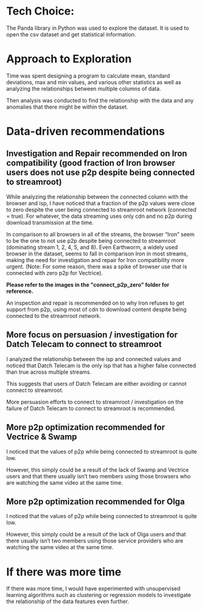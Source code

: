 # Tech Choice:
The Panda library in Python was used to explore the dataset. It is used to open the csv dataset and get statistical information.


# Approach to Exploration
Time was spent designing a program to calculate mean, standard deviations, max and min values, and various other statistics as well as analyzing the relationships between multiple columns of data. 

Then analysis was conducted to find the relationship with the data and any anomalies that there might be within the dataset.




# Data-driven recommendations

## Investigation and Repair recommended on Iron compatibility (good fraction of Iron browser users does not use p2p despite being connected to streamroot)
 
While analyzing the relationship between the connected column with the  browser and isp, I have noticed that a fraction of the p2p values were close to zero despite the user being connected to streamroot network (connected = true). For whatever, the data streaming uses only cdn and no p2p during download transmission at the time. 

In comparison to all browsers in all of the streams, the browser “Iron” seem to be the one to not use p2p despite being connected to streamroot (dominating stream 1, 2, 4, 5, and 8). Even Earthworm, a widely used browser in the dataset, seems to fall in comparison Iron in most streams, making the need for investigation and repair for Iron compatibility more urgent. (Note: For some reason, there was a spike of browser use that is connected with zero p2p for Vectrice).

**Please refer to the images in the "connect_p2p_zero" folder for reference.**

An inspection and repair is recommended on to why Iron refuses to get support from p2p, using most of cdn to download content despite being connected to the streamroot network.




## More focus on persuasion / investigation for Datch Telecam to connect to streamroot
I analyzed the relationship between the isp and connected values and noticed that Datch Telecam is the only isp that has a higher false connected than true across multiple streams.

This suggests that users of Datch Telecam are either avoiding or cannot connect to streamroot. 

More persuasion efforts to connect to streamroot / investigation on the failure of Datch Telecam to connect to streamroot is recommended.

## More p2p optimization recommended for Vectrice & Swamp
I noticed that the values of p2p while being connected to streamroot is quite low. 

However, this simply could be a result of the lack of Swamp and Vectrice users and that there usually isn’t two members using those browsers who are watching the same video at the same time.

## More p2p optimization recommended for Olga
I noticed that the values of p2p while being connected to streamroot is quite low. 

However, this simply could be a result of the lack of Olga users and that there usually isn’t two members using those service providers who are watching the same video at the same time.







# If there was more time
If there was more time, I would have experimented with unsupervised learning algorithms such as clustering or regression models to investigate the relationship of the data features even further.

